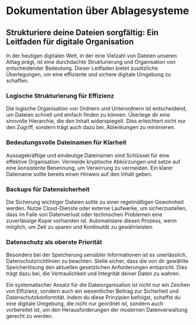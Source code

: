 # Dokumentation über Ablagesysteme
## Strukturiere deine Dateien sorgfältig: Ein Leitfaden für digitale Organisation

In der heutigen digitalen Welt, in der eine Vielzahl von Dateien unseren Alltag prägt, ist eine durchdachte Strukturierung und Organisation von entscheidender Bedeutung. Dieser Leitfaden bietet zusätzliche Überlegungen, um eine effiziente und sichere digitale Umgebung zu schaffen.

### Logische Strukturierung für Effizienz

Die logische Organisation von Ordnern und Unterordnern ist entscheidend, um Dateien schnell und einfach finden zu können. Überlege dir eine sinnvolle Hierarchie, die den Inhalt widerspiegelt. Dies erleichtert nicht nur den Zugriff, sondern trägt auch dazu bei, Ablenkungen zu minimieren.

### Bedeutungsvolle Dateinamen für Klarheit

Aussagekräftige und eindeutige Dateinamen sind Schlüssel für eine effektive Organisation. Vermeide kryptische Abkürzungen und setze auf eine konsistente Benennung, um Verwirrung zu vermeiden. Ein klarer Dateiname sollte bereits einen Hinweis auf den Inhalt geben.

### Backups für Datensicherheit

Die Sicherung wichtiger Dateien sollte zu einer regelmäßigen Gewohnheit werden. Nutze Cloud-Dienste oder externe Laufwerke, um sicherzustellen, dass im Falle von Datenverlust oder technischen Problemen eine zuverlässige Kopie vorhanden ist. Automatisiere diesen Prozess, wenn möglich, um Zeit zu sparen und Kontinuität zu gewährleisten.

### Datenschutz als oberste Priorität

Besonders bei der Speicherung sensibler Informationen ist es unerlässlich, Datenschutzrichtlinien zu beachten. Stelle sicher, dass die von dir gewählte Speicherlösung den aktuellen gesetzlichen Anforderungen entspricht. Dies trägt dazu bei, die Vertraulichkeit und Integrität deiner Daten zu wahren.

Ein systematischer Ansatz für die Dateiorganisation ist nicht nur ein Zeichen von Effizienz, sondern auch ein wesentlicher Beitrag zur Sicherheit und Datenschutzkonformität. Indem du diese Prinzipien befolgst, schaffst du eine digitale Umgebung, die nicht nur geordnet ist, sondern auch vorbereitet ist, um den Herausforderungen der modernen Datenverwaltung gerecht zu werden.
